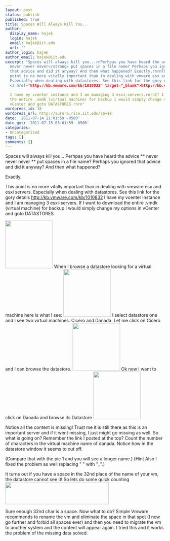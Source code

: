```yaml
---
layout: post
status: publish
published: true
title: Spaces Will Always Kill You...
author:
  display_name: hajek
  login: hajek
  email: hajek@iit.edu
  url: ''
author_login: hajek
author_email: hajek@iit.edu
excerpt: "Spaces will always kill you...rnPerhpas you have heard the advice<strong>
  never never never</strong> put spaces in a file name? Perhaps you ignored
  that advice and did it anyway? And then what happened? Exactly.rnrnThis
  point is no more vitally important than in dealing with vmware esx and esxi servers.
  Especially when dealing with datastores. See this link for the gory details
  <a href="http://kb.vmware.com/kb/1010832" target="_blank">http://kb.vmware.com/kb/1010832</a>

  I have my vcenter instance and I am managing 3 esxi-servers.rnrnIf I want to download
  the entire .vmdk (virtual machine) for backup I would simply change my options in
  vCenter and goto DATASTORES.rnrn"
wordpress_id: 18
wordpress_url: http://aurora.rice.iit.edu/?p=18
date: '2011-07-14 21:01:59 -0500'
date_gmt: '2011-07-15 03:01:59 -0500'
categories:
- Uncategorized
tags: []
comments: []
---
```

Spaces will always kill you...
Perhpas you have heard the advice ** never never never ** put spaces in a file name? Perhaps you ignored that advice and did it anyway? And then what happened?

Exactly.

This point is no more vitally important than in dealing with vmware esx and esxi servers. Especially when dealing with datastores. See this link for the gory details <a href="http://kb.vmware.com/kb/1010832" target="_blank">http://kb.vmware.com/kb/1010832</a>
I have my vcenter instance and I am managing 3 esxi-servers.
If I want to download the entire .vmdk (virtual machine) for backup I would simply change my options in vCenter and goto DATASTORES.

<a href="http://aurora.rice.iit.edu/wp-content/uploads/2011/07/pic4.png"><img class="alignnone size-thumbnail wp-image-22" title="pic4" src="http://aurora.rice.iit.edu/wp-content/uploads/2011/07/pic4-150x150.png" alt="" width="150" height="150" /></a>
When I browse a datastore looking for a virtual machine here is what I see:
<a href="http://aurora.rice.iit.edu/wp-content/uploads/2011/07/pic21.png"><img class="alignnone size-thumbnail wp-image-20" title="pic2" src="http://aurora.rice.iit.edu/wp-content/uploads/2011/07/pic21-150x150.png" alt="" width="150" height="150" /></a>
I select datastore one and I see two virtual machines. Cicero and
Danada. Let me click on Cicero and I can browse the datastore.
<a href="http://aurora.rice.iit.edu/wp-content/uploads/2011/07/pic5.png"><img class="alignnone size-thumbnail wp-image-23" title="pic5" src="http://aurora.rice.iit.edu/wp-content/uploads/2011/07/pic5-150x150.png" alt="" width="150" height="150" /></a>
Ok now I want to click on Danada and browse its Datastore
<a href="http://aurora.rice.iit.edu/wp-content/uploads/2011/07/picture3.png"><img class="alignnone size-thumbnail wp-image-21" title="picture3" src="http://aurora.rice.iit.edu/wp-content/uploads/2011/07/picture3-150x150.png" alt="" width="150" height="150" /></a>

Notice all the content is missing! Trust me it is still there as this is an important server and if it went missing, I just might go missing as well. So what is going on? Remember the link I posted at the top? Count the number of characters in the virtual machine name of danada. Notice how in the datastore window it seems to cut off. 

(Compare that with the pic 1 and you will see a longer name.) (Hint Also I fixed the problem as well replacing " " with "_".)

It turns out if you have a space in the 32nd place of the name of your
vm, the datastore cannot see it!  So lets do some quick counting
<a href="http://aurora.sat.iit.edu/wp-content/uploads/2011/07/32space1.png"><img class="alignnone size-full wp-image-36" title="32space" src="http://aurora.sat.iit.edu/wp-content/uploads/2011/07/32space1.png" alt="" width="327" height="70" /></a>

Sure enough 32nd char is a space. Now what to do? Simple Vmware recommends to rename the vm and eliminate the space in that spot (I now go further and forbid all spaces ever) and then you need to
migrate the vm to another system and the content will appear again. I tried this and it works the problem of the missing data solved.

